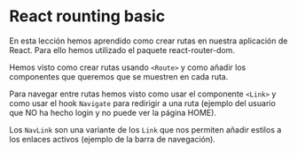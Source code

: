 # React rounting basic

En esta lección hemos aprendido como crear rutas en nuestra aplicación de React. Para ello hemos utilizado el paquete react-router-dom.

Hemos visto como crear rutas usando `<Route>` y como añadir los componentes que queremos que se muestren en cada ruta.

Para navegar entre rutas hemos visto como usar el componente `<Link>` y como usar el hook `Navigate` para redirigir a una ruta (ejemplo del usuario que NO ha hecho login y no puede ver la página HOME).

Los `NavLink` son una variante de los `Link` que nos permiten añadir estilos a los enlaces activos (ejemplo de la barra de navegación).

